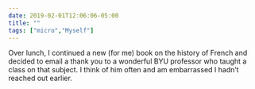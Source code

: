```yaml
---
date: 2019-02-01T12:06:06-05:00
title: ""
tags: ["micro","Myself"]
---
```

Over lunch, I continued a new (for me) book on the history of French and decided to email a thank you to a wonderful BYU professor who taught a class on that subject. I think of him often and am embarrassed I hadn’t reached out earlier.

